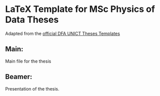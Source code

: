 # LaTeX Template for MSc Physics of Data Theses
Adapted from the [official DFA UNICT Theses Templates](https://it.overleaf.com/latex/templates/dfa-dot-unict-thesis/tjdyygrtjszd)

## Main:
Main file for the thesis

## Beamer:
Presentation of the thesis.
